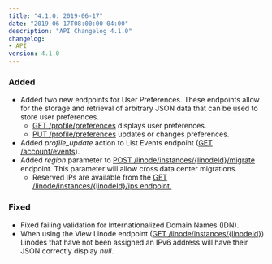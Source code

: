 ```yaml
---
title: "4.1.0: 2019-06-17"
date: "2019-06-17T08:00:00-04:00"
description: "API Changelog 4.1.0"
changelog:
- API
version: 4.1.0
---
```


### Added

- Added two new endpoints for User Preferences. These endpoints allow for the storage and retrieval of arbitrary JSON data that can be used to store user preferences.
    - [GET /profile/preferences](https://developers.linode.com/api/v4/profile-preferences) displays user preferences.
    - [PUT /profile/preferences](https://developers.linode.com/api/v4/profile-preferences/#put) updates or changes preferences.
- Added *profile\_update* action to List Events endpoint ([GET /account/events](https://www.linode.com/docs/api/account/)).
- Added *region* parameter to [POST /linode/instances/{linodeId}/migrate](https://developers.linode.com/api/v4/linode-instances-linode-id-migrate/#post) endpoint. This parameter will allow cross data center migrations.
    - Reserved IPs are available from the [GET /linode/instances/{linodeId}/ips endpoint.](https://developers.linode.com/api/v4/linode-instances-linode-id-ips)

### Fixed

- Fixed failing validation for Internationalized Domain Names (IDN).
- When using the View Linode endpoint ([GET /linode/instances/{linodeId}](https://developers.linode.com/api/v4/linode-instances-linode-id)) Linodes that have not been assigned an IPv6 address will have their JSON correctly display *null*.
